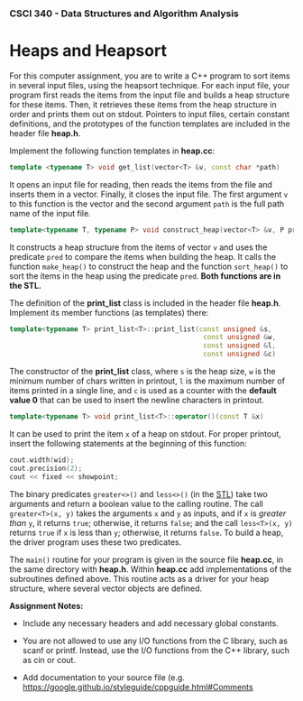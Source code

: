 ### CSCI 340 - Data Structures and Algorithm Analysis

# Heaps and Heapsort

For this computer assignment, you are to write a C++ program to sort items in several input files, using the heapsort technique. For each input file, your program first reads the items from the input file and builds a heap structure for these items. Then, it retrieves these items from the heap structure in order and prints them out on stdout. Pointers to input files, certain constant definitions, and the prototypes of the function templates are included in the header file **heap.h**.

Implement the following function templates in **heap.cc**:

```c++
template <typename T> void get_list(vector<T> &v, const char *path)
```
It opens an input file for reading, then reads the items from the file and inserts them in a vector. Finally, it closes the input file. The first argument `v` to this function is the vector and the second argument `path` is the full path name of the input file.

```c++
template<typename T, typename P> void construct_heap(vector<T> &v, P pred)
``` 

It constructs a heap structure from the items of vector `v` and uses the predicate `pred` to compare the items when building the heap. It calls the function `make_heap()` to construct the heap and the function `sort_heap()` to sort the items in the heap using the predicate `pred`. **Both functions are in the STL.**

The definition of the **print_list** class is included in the header file **heap.h**. Implement its member functions (as templates) there:

```c++
template<typename T> print_list<T>::print_list(const unsigned &s, 
                                                const unsigned &w, 
                                                const unsigned &l, 
                                                const unsigned &c)
```

The constructor of the **print_list** class, where `s` is the heap size, `w` is the minimum number of chars written in printout, `l` is the maximum number of items printed in a single line, and `c` is used as a counter with the **default value 0** that can be used to insert the newline characters in printout.


```c++
template<typename T> void print_list<T>::operator()(const T &x)
```

It can be used to print the item `x` of a heap on stdout. For proper printout, insert the following statements at the beginning of this function:

```c++
cout.width(wid); 
cout.precision(2);
cout << fixed << showpoint;
```

The binary predicates `greater<>()` and `less<>()` (in the [STL](http://www.cplusplus.com/reference/functional/greater/)) take two arguments and return a boolean value to the calling routine. The call `greater<T>(x, y)` takes the arguments `x` and `y` as inputs, and if `x` is *greater than* `y`, it returns `true`; otherwise, it returns `false`; and the call `less<T>(x, y)` returns `true` if `x` is less than `y`; otherwise, it returns `false`. To build a heap, the driver program uses these two predicates.

The `main()` routine for your program is given in the source file **heap.cc**, in the same directory with **heap.h**. Within **heap.cc** add implementations of the subroutines defined above. This routine acts as a driver for your heap structure, where several vector objects are defined.

**Assignment Notes:**

- Include any necessary headers and add necessary global constants.

- You are not allowed to use any I/O functions from the C library, such as scanf or printf. Instead, use the I/O functions from the C++ library, such as cin or cout.

- Add documentation to your source file (e.g. https://google.github.io/styleguide/cppguide.html#Comments
